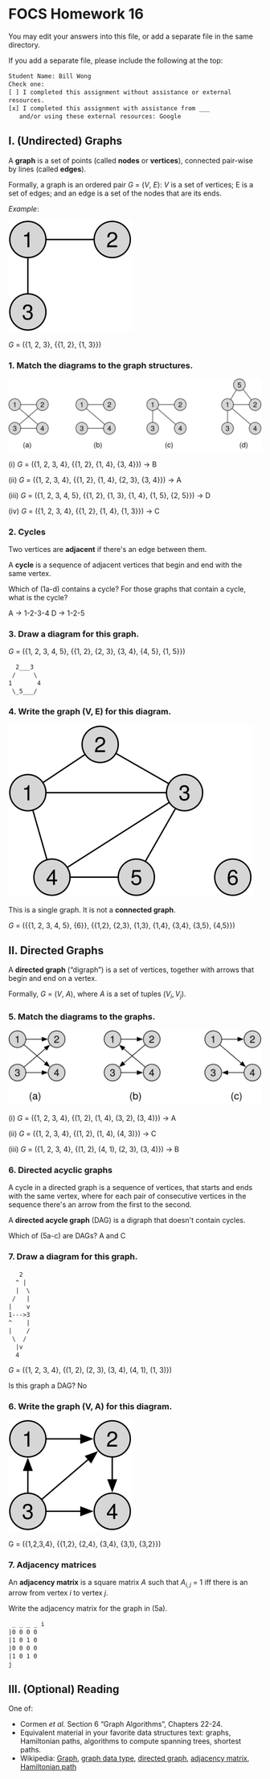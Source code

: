 # FOCS Homework 16

You may edit your answers into this file, or add a separate file in the same directory.

If you add a separate file, please include the following at the top:

```
Student Name: Bill Wong
Check one:
[ ] I completed this assignment without assistance or external resources.
[x] I completed this assignment with assistance from ___
   and/or using these external resources: Google
```

## I. (Undirected) Graphs

A **graph** is a set of points (called **nodes** or **vertices**), connected pair-wise by lines (called **edges**).

Formally, a graph is an ordered pair *G* = (*V*, *E*): *V* is a set of vertices; E is a set of edges; and an edge is a set of the nodes that are its ends.

*Example*:

![](images/graph-example.svg)

*G* = ({1, 2, 3}, {{1, 2}, {1, 3}})

### 1. Match the diagrams to the graph structures.

![](images/graphs.svg)

(i) *G* = ({1, 2, 3, 4}, {{1, 2}, {1, 4}, {3, 4}}) -> B

(ii) *G* = ({1, 2, 3, 4}, {{1, 2}, {1, 4}, {2, 3}, {3, 4}}) -> A

(iii) *G* = ({1, 2, 3, 4, 5}, {{1, 2}, {1, 3}, {1, 4}, {1, 5}, {2, 5}}) -> D

(iv) *G* = ({1, 2, 3, 4}, {{1, 2}, {1, 4}, {1, 3}}) -> C

### 2. Cycles

Two vertices are **adjacent** if there's an edge between them.

A **cycle** is a sequence of adjacent vertices that begin and end with the same vertex.

Which of (1a-d) contains a cycle? For those graphs that contain a cycle, what is the cycle?

A -> 1-2-3-4
D -> 1-2-5

### 3. Draw a diagram for this graph.

*G* = ({1, 2, 3, 4, 5}, {{1, 2}, {2, 3}, {3, 4}, {4, 5}, {1, 5}})

```
  2___3
 /     \
1       4
 \_5___/
```

### 4. Write the graph (V, E) for this diagram.

![](images/graph.svg)

This is a single graph. It is not a **connected graph**.

*G* = ({{1, 2, 3, 4, 5}, {6}}, {{1,2}, {2,3}, {1,3}, {1,4}, {3,4}, {3,5}, {4,5}})

## II. Directed Graphs

A **directed graph** (“digraph”) is a set of vertices, together with arrows that begin and end on a vertex.

Formally, *G* = (*V*, *A*), where *A* is a set of tuples $(V_i, V_j)$.

### 5. Match the diagrams to the graphs.

![](images/digraphs.svg)

(i) *G* = ({1, 2, 3, 4}, {(1, 2), (1, 4), (3, 2), (3, 4)}) -> A

(ii) *G* = ({1, 2, 3, 4}, {(1, 2), (1, 4), (4, 3)}) -> C

(iii) *G* = ({1, 2, 3, 4}, {(1, 2), (4, 1), (2, 3), (3, 4)}) -> B

### 6. Directed acyclic graphs

A cycle in a directed graph is a sequence of vertices, that starts and ends with the same vertex, where for each pair of consecutive vertices in the sequence there's an arrow from the first to the second.

A **directed acycle graph** (DAG) is a digraph that doesn't contain cycles.

Which of (5a-c) are DAGs?
A and C

### 7. Draw a diagram for this graph.

```
   2
  ^ |
  |  \
 /   |
|    v 
1--->3
^    |
|    /
 \  /
  |v
  4
```

*G* = ({1, 2, 3, 4}, {(1, 2), (2, 3), (3, 4), (4, 1), (1, 3)})

Is this graph a DAG?
No

### 6. Write the graph (V, A) for this diagram.

![](images/digraph.svg)

G = ({1,2,3,4}, {{1,2}, {2,4}, {3,4}, {3,1}, {3,2}})

### 7. Adjacency matrices 

An **adjacency matrix** is a square matrix *A* such that $A_{i,j}$ = 1 iff there is an arrow from vertex *i* to vertex *j*.

Write the adjacency matrix for the graph in (5a).

```
 _ _ _ _ i
|0 0 0 0
|1 0 1 0
|0 0 0 0
|1 0 1 0
j
```

## III. (Optional) Reading

One of:

* Cormen *et al.* Section 6 “Graph Algorithms”, Chapters 22-24.
* Equivalent material in your favorite data structures text: graphs, Hamiltonian paths, algorithms to compute spanning trees, shortest paths.
* Wikipedia: [Graph](https://en.wikipedia.org/wiki/Graph_(discrete_mathematics)), [graph data type](https://en.wikipedia.org/wiki/Graph_(abstract_data_type)), [directed graph](https://en.wikipedia.org/wiki/Directed_graph), [adjacency matrix](https://en.wikipedia.org/wiki/Adjacency_matrix), [Hamiltonian path](https://en.wikipedia.org/wiki/Hamiltonian_path)

